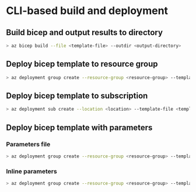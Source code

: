 # CLI-based build and deployment

## Build bicep and output results to directory

```sh
> az bicep build --file <template-file> --outdir <output-directory>
```

## Deploy bicep template to resource group

```sh	
> az deployment group create --resource-group <resource-group> --template-file <template-file>
```

## Deploy bicep template to subscription

```sh	
> az deployment sub create --location <location> --template-file <template-file>
```

## Deploy bicep template with parameters

### Parameters file 

```sh
> az deployment group create --resource-group <resource-group> --template-file <template-file> --parameters <parameters-file>
```

### Inline parameters

```sh
> az deployment group create --resource-group <resource-group> --template-file <template-file> --parameters <parameter-name-1>=<parameter-value> <parameter-name-2>=<parameter-value>
```
